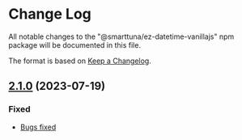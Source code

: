# Change Log
All notable changes to the "@smarttuna/ez-datetime-vanillajs" npm package will be documented in this file.

The format is based on [Keep a Changelog](http://keepachangelog.com/en/1.0.0/).

## [2.1.0](https://www.npmjs.com/package/@smarttuna/ez-datetime-vanillajs/v/2.1.0?activeTab=code) (2023-07-19)

### Fixed
- [Bugs fixed](https://github.com/DongWon-Sehr/ez-datetime-vanillajs/commit/41cb26392403b2777cf9d1b97b750e24c9db407b)
